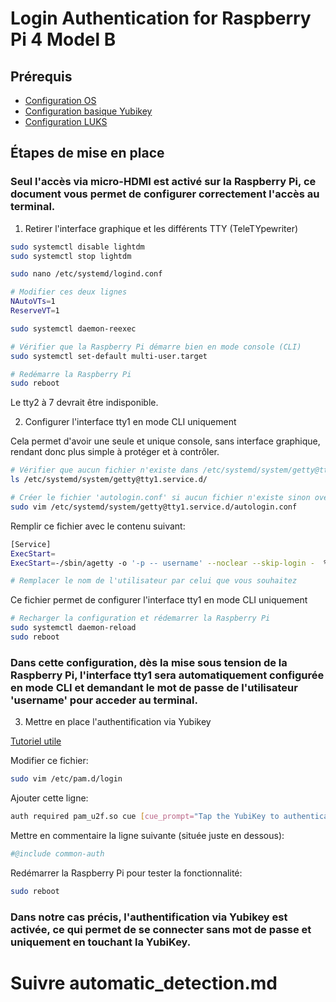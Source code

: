 # Login Authentication for Raspberry Pi 4 Model B 

## Prérequis

* [Configuration OS](1_configuration_os.md)
* [Configuration basique Yubikey](2_yubikey_basic_configuration.md)
* [Configuration LUKS](3_configuration_luks.md)

## Étapes de mise en place


### Seul l'accès via micro-HDMI est activé sur la Raspberry Pi, ce document vous permet de configurer correctement l'accès au terminal.

1. Retirer l'interface graphique et les différents TTY (TeleTYpewriter)

```bash
sudo systemctl disable lightdm
sudo systemctl stop lightdm

sudo nano /etc/systemd/logind.conf

# Modifier ces deux lignes
NAutoVTs=1
ReserveVT=1

sudo systemctl daemon-reexec

# Vérifier que la Raspberry Pi démarre bien en mode console (CLI)
sudo systemctl set-default multi-user.target

# Redémarre la Raspberry Pi
sudo reboot
```

Le tty2 à 7 devrait être indisponible.

2. Configurer l'interface tty1 en mode CLI uniquement

Cela permet d'avoir une seule et unique console, sans interface graphique, rendant donc plus simple à protéger et à contrôler.

```bash
# Vérifier que aucun fichier n'existe dans /etc/systemd/system/getty@tty1.service.d/
ls /etc/systemd/system/getty@tty1.service.d/

# Créer le fichier 'autologin.conf' si aucun fichier n'existe sinon override le ficher existant
sudo vim /etc/systemd/system/getty@tty1.service.d/autologin.conf
```

Remplir ce fichier avec le contenu suivant:
```bash
[Service]
ExecStart=
ExecStart=-/sbin/agetty -o '-p -- username' --noclear --skip-login -  %I $TERM

# Remplacer le nom de l'utilisateur par celui que vous souhaitez
```

Ce fichier permet de configurer l'interface tty1 en mode CLI uniquement

```bash
# Recharger la configuration et rédemarrer la Raspberry Pi
sudo systemctl daemon-reload
sudo reboot
```

### Dans cette configuration, dès la mise sous tension de la Raspberry Pi, l'interface tty1 sera automatiquement configurée en mode CLI et demandant le mot de passe de l'utilisateur 'username' pour acceder au terminal.


3. Mettre en place l'authentification via Yubikey

[Tutoriel utile](https://sysadmin102.com/2023/07/enable-2-factor-authentication-2fa-or-passwordless-on-kali-linux-with-the-yubikey/)

Modifier ce fichier:

```bash
sudo vim /etc/pam.d/login 
```

Ajouter cette ligne:

```bash
auth required pam_u2f.so cue [cue_prompt="Tap the YubiKey to authenticate"]
```

Mettre en commentaire la ligne suivante (située juste en dessous): 

```bash
#@include common-auth
```

Redémarrer la Raspberry Pi pour tester la fonctionnalité:
```bash
sudo reboot
```

### Dans notre cas précis, l'authentification via Yubikey est activée, ce qui permet de se connecter sans mot de passe et uniquement en touchant la YubiKey. 

# Suivre automatic_detection.md







